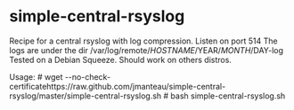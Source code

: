 simple-central-rsyslog
======================

Recipe for a central rsyslog with log compression.
Listen on port 514
The logs are under the dir /var/log/remote/$HOSTNAME/$YEAR/$MONTH/$DAY-log
Tested on a Debian Squeeze. Should work on others distros.

Usage:
\# wget --no-check-certificatehttps://raw.github.com/jmanteau/simple-central-rsyslog/master/simple-central-rsyslog.sh
\# bash simple-central-rsyslog.sh